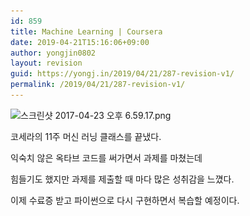 ```yaml
---
id: 859
title: Machine Learning | Coursera
date: 2019-04-21T15:16:06+09:00
author: yongjin0802
layout: revision
guid: https://yongj.in/2019/04/21/287-revision-v1/
permalink: /2019/04/21/287-revision-v1/
---
```

<img class="alignnone size-full wp-image-288" src="https://raw.githubusercontent.com/16Yongjin/16Yongjin.github.io/master/wp-content/uploads/2017/04/ec8aa4ed81aceba6b0ec83b7-2017-04-23-ec98a4ed9b84-6-59-17-e1492941628265.png" alt="스크린샷 2017-04-23 오후 6.59.17.png" width="2560" height="1451" srcset="https://raw.githubusercontent.com/16Yongjin/16Yongjin.github.io/master/wp-content/uploads/2017/04/ec8aa4ed81aceba6b0ec83b7-2017-04-23-ec98a4ed9b84-6-59-17-e1492941628265.png 2560w, https://raw.githubusercontent.com/16Yongjin/16Yongjin.github.io/master/wp-content/uploads/2017/04/ec8aa4ed81aceba6b0ec83b7-2017-04-23-ec98a4ed9b84-6-59-17-e1492941628265-300x170.png 300w, https://raw.githubusercontent.com/16Yongjin/16Yongjin.github.io/master/wp-content/uploads/2017/04/ec8aa4ed81aceba6b0ec83b7-2017-04-23-ec98a4ed9b84-6-59-17-e1492941628265-768x435.png 768w, https://raw.githubusercontent.com/16Yongjin/16Yongjin.github.io/master/wp-content/uploads/2017/04/ec8aa4ed81aceba6b0ec83b7-2017-04-23-ec98a4ed9b84-6-59-17-e1492941628265-1024x580.png 1024w, https://raw.githubusercontent.com/16Yongjin/16Yongjin.github.io/master/wp-content/uploads/2017/04/ec8aa4ed81aceba6b0ec83b7-2017-04-23-ec98a4ed9b84-6-59-17-e1492941628265-1000x567.png 1000w, https://raw.githubusercontent.com/16Yongjin/16Yongjin.github.io/master/wp-content/uploads/2017/04/ec8aa4ed81aceba6b0ec83b7-2017-04-23-ec98a4ed9b84-6-59-17-e1492941628265-529x300.png 529w" sizes="(max-width: 2560px) 100vw, 2560px" />

코세라의 11주 머신 러닝 클래스를 끝냈다.

익숙치 않은 옥타브 코드를 써가면서 과제를 마쳤는데

힘들기도 했지만 과제를 제출할 때 마다 많은 성취감을 느꼈다.

이제 수료증 받고 파이썬으로 다시 구현하면서 복습할 예정이다.